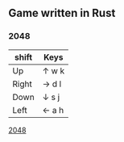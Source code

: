 ## Game written in Rust

### 2048

| shift | Keys    |
| ----- | ------- |
|  Up   | ↑  w  k |
| Right | →  d  l |
| Down  | ↓  s  j |
| Left  | ←  a  h |

[2048](https://github.com/damnever/game-rs/blob/master/preview/2048.gif)
